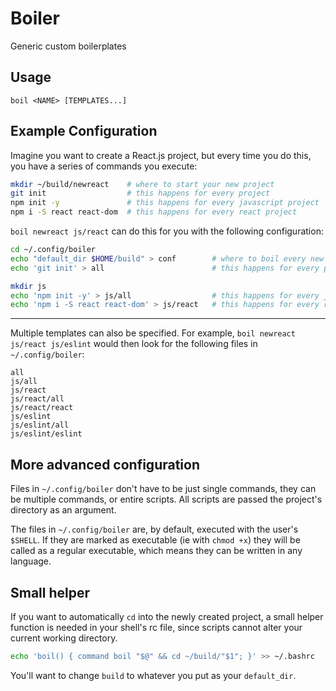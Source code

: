# Boiler

Generic custom boilerplates

## Usage

```
boil <NAME> [TEMPLATES...]
```

## Example Configuration

Imagine you want to create a React.js project, but every time you do this, you have a series of commands you execute:

``` sh
mkdir ~/build/newreact    # where to start your new project
git init                  # this happens for every project
npm init -y               # this happens for every javascript project
npm i -S react react-dom  # this happens for every react project
```

`boil newreact js/react` can do this for you with the following configuration:

``` sh
cd ~/.config/boiler
echo "default_dir $HOME/build" > conf        # where to boil every new project
echo 'git init' > all                        # this happens for every project

mkdir js
echo 'npm init -y' > js/all                  # this happens for every javascript project
echo 'npm i -S react react-dom' > js/react   # this happens for every react project
```

---

Multiple templates can also be specified. For example, `boil newreact js/react js/eslint` would then look for the following files in `~/.config/boiler`:

    all
    js/all
    js/react
    js/react/all
    js/react/react
    js/eslint
    js/eslint/all
    js/eslint/eslint

## More advanced configuration

Files in `~/.config/boiler` don't have to be just single commands, they can be multiple commands, or entire scripts. All scripts are passed the project's directory as an argument.

The files in `~/.config/boiler` are, by default, executed with the user's `$SHELL`. If they are marked as executable (ie with `chmod +x`) they will be called as a regular executable, which means they can be written in any language.

## Small helper

If you want to automatically `cd` into the newly created project, a small helper function is needed in your shell's rc file, since scripts cannot alter your current working directory.

``` sh
echo 'boil() { command boil "$@" && cd ~/build/"$1"; }' >> ~/.bashrc
```

You'll want to change `build` to whatever you put as your `default_dir`.
